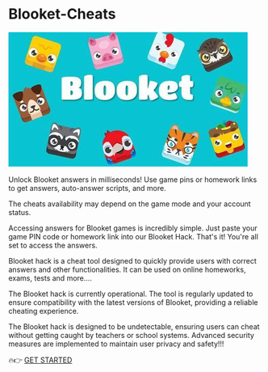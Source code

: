 # Blooket-Cheats

<img src="https://github.com/KeyonKoleman/Blooket-Cheats/blob/main/bl.jpg"/>

Unlock Blooket answers in milliseconds! Use game pins or homework links to get answers, auto-answer scripts, and more.

The cheats availability may depend on the game mode and your account status.

Accessing answers for Blooket games is incredibly simple. Just paste your game PIN code or homework link into our Blooket Hack.
That's it! You're all set to access the answers.

Blooket hack is a cheat tool designed to quickly provide users with correct answers and other functionalities. It can be used on online homeworks, exams, tests and more....

The Blooket hack is currently operational. The tool is regularly updated to ensure compatibility with the latest versions of Blooket, providing a reliable cheating experience.

The Blooket hack is designed to be undetectable, ensuring users can cheat without getting caught by teachers or school systems. Advanced security measures are implemented to maintain user privacy and safety!!!

🔥👉 [GET STARTED](https://bit.ly/3A1PZNs)
